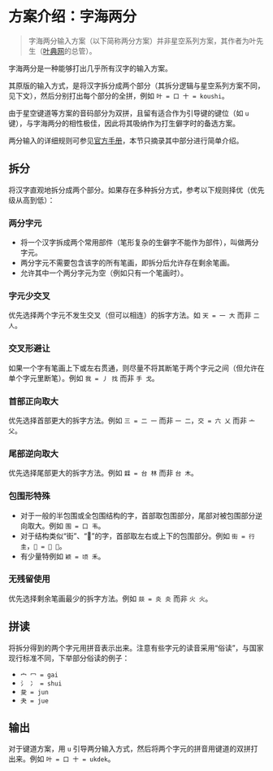# 方案介绍：字海两分

> 字海两分输入方案（以下简称两分方案）并非星空系列方案，其作者为叶先生（[叶典网](http://yedict.com)的总管）。

字海两分是一种能够打出几乎所有汉字的输入方案。

其原版的输入方式，是将汉字拆分成两个部分（其拆分逻辑与星空系列方案不同，见下文），然后分别打出每个部分的全拼，例如 `叶 = 口 十 = koushi`。

由于星空键道等方案的音码部分为双拼，且留有适合作为引导键的键位（如 `u` 键），与字海两分的相性极佳，因此将其吸纳作为打生僻字时的备选方案。

两分输入的详细规则可参见[官方手册](http://cheonhyeong.com/File/LiangFenHandbook.pdf)，本节只摘录其中部分进行简单介绍。

## 拆分

将汉字直观地拆分成两个部分。如果存在多种拆分方式，参考以下规则择优（优先级从高到低）：

### 两分字元

* 将一个汉字拆成两个常用部件（笔形复杂的生僻字不能作为部件），叫做两分字元。
* 两分字元不需要包含该字的所有笔画，即拆分后允许存在剩余笔画。
* 允许其中一个两分字元为空（例如只有一个笔画时）。

### 字元少交叉

优先选择两个字元不发生交叉（但可以相连）的拆字方法。如 `天 = 一 大` 而非 `二 人`。

### 交叉形避让

如果一个字有笔画上下或左右贯通，则尽量不将其断笔于两个字元之间（但允许在单个字元里断笔）。例如 `我 = 丿 找` 而非 `手 戈`。

### 首部正向取大

优先选择首部更大的拆字方法。例如 `三 = 二 一` 而非 `一 二`，`交 = 六 乂` 而非 `亠 父`。

### 尾部逆向取大

优先选择尾部更大的拆字方法。例如 `䢄 = 台 林` 而非 `台 木`。

### 包围形特殊

* 对于一般的半包围或全包围结构的字，首部取包围部分，尾部对被包围部分逆向取大。例如 `围 = 口 韦`。
* 对于结构类似“街”、“𠅭”的字，首部取左右或上下的包围部分。例如 `街 = 行 圭`，`𠅭 = 亢 口`。
* 有少量特例如 `颖 = 顷 禾`。

### 无残留使用

优先选择剩余笔画最少的拆字方法。例如 `燚 = 炎 炎` 而非 `火 火`。

## 拼读

将拆分得到的两个字元用拼音表示出来。注意有些字元的读音采用“俗读”，与国家现行标准不同，下举部分俗读的例子：

* `宀 冖 = gai`
* `氵 冫 = shui`
* `夋 = jun`
* `夬 = jue`

## 输出

对于键道方案，用 `u` 引导两分输入方式，然后将两个字元的拼音用键道的双拼打出来。例如 `叶 = 口 十 = ukdek`。